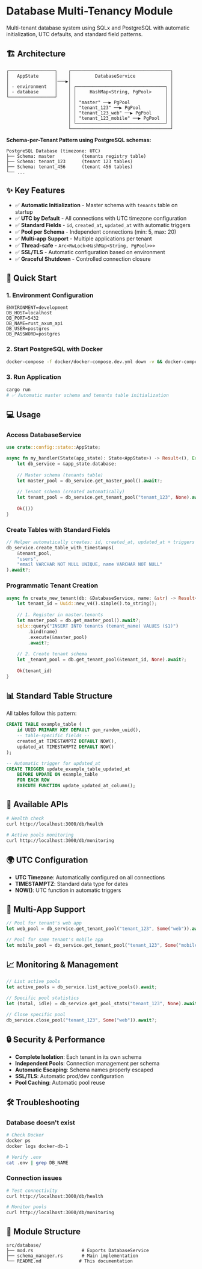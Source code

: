 # Database Multi-Tenancy Module

Multi-tenant database system using SQLx and PostgreSQL with automatic initialization, UTC defaults, and standard field patterns.

## 🏗️ Architecture

```
┌─────────────────┐    ┌─────────────────────────────────────┐
│   AppState      │    │         DatabaseService             │
│                 │───▶│                                     │
│ - environment   │    │ ┌─────────────────────────────────┐ │
│ - database      │    │ │     HashMap<String, PgPool>     │ │
└─────────────────┘    │ │                                 │ │
                       │ │ "master" ──▶ PgPool             │ │
                       │ │ "tenant_123" ──▶ PgPool         │ │
                       │ │ "tenant_123_web" ──▶ PgPool     │ │
                       │ │ "tenant_123_mobile" ──▶ PgPool  │ │
                       │ └─────────────────────────────────┘ │
                       └─────────────────────────────────────┘
```

**Schema-per-Tenant Pattern using PostgreSQL schemas:**

```
PostgreSQL Database (timezone: UTC)
├── Schema: master          (tenants registry table)
├── Schema: tenant_123      (tenant 123 tables)
├── Schema: tenant_456      (tenant 456 tables)
└── ...
```

## ✨ Key Features

- ✅ **Automatic Initialization** - Master schema with `tenants` table on startup
- ✅ **UTC by Default** - All connections with UTC timezone configuration
- ✅ **Standard Fields** - `id`, `created_at`, `updated_at` with automatic triggers
- ✅ **Pool per Schema** - Independent connections (min: 5, max: 20)
- ✅ **Multi-app Support** - Multiple applications per tenant
- ✅ **Thread-safe** - `Arc<RwLock<HashMap<String, PgPool>>>`
- ✅ **SSL/TLS** - Automatic configuration based on environment
- ✅ **Graceful Shutdown** - Controlled connection closure

## 🚀 Quick Start

### 1. Environment Configuration
```env
ENVIRONMENT=development
DB_HOST=localhost
DB_PORT=5432
DB_NAME=rust_axum_api
DB_USER=postgres
DB_PASSWORD=postgres
```

### 2. Start PostgreSQL with Docker
```bash
docker-compose -f docker/docker-compose.dev.yml down -v && docker-compose -f docker/docker-compose.dev.yml up -d && docker-compose -f docker/docker-compose.dev.yml logs db
```

### 3. Run Application
```bash
cargo run
# ✅ Automatic master schema and tenants table initialization
```

## 💻 Usage

### Access DatabaseService
```rust
use crate::config::state::AppState;

async fn my_handler(State(app_state): State<AppState>) -> Result<(), Error> {
    let db_service = &app_state.database;
    
    // Master schema (tenants table)
    let master_pool = db_service.get_master_pool().await?;
    
    // Tenant schema (created automatically)
    let tenant_pool = db_service.get_tenant_pool("tenant_123", None).await?;
    
    Ok(())
}
```

### Create Tables with Standard Fields
```rust
// Helper automatically creates: id, created_at, updated_at + triggers
db_service.create_table_with_timestamps(
    &tenant_pool,
    "users",
    "email VARCHAR NOT NULL UNIQUE, name VARCHAR NOT NULL"
).await?;
```

### Programmatic Tenant Creation
```rust
async fn create_new_tenant(db: &DatabaseService, name: &str) -> Result<String> {
    let tenant_id = Uuid::new_v4().simple().to_string();
    
    // 1. Register in master.tenants
    let master_pool = db.get_master_pool().await?;
    sqlx::query("INSERT INTO tenants (tenant_name) VALUES ($1)")
        .bind(name)
        .execute(&master_pool)
        .await?;
    
    // 2. Create tenant schema
    let _tenant_pool = db.get_tenant_pool(&tenant_id, None).await?;
    
    Ok(tenant_id)
}
```

## 📊 Standard Table Structure

All tables follow this pattern:

```sql
CREATE TABLE example_table (
    id UUID PRIMARY KEY DEFAULT gen_random_uuid(),
    -- table-specific fields --
    created_at TIMESTAMPTZ DEFAULT NOW(),
    updated_at TIMESTAMPTZ DEFAULT NOW()
);

-- Automatic trigger for updated_at
CREATE TRIGGER update_example_table_updated_at
    BEFORE UPDATE ON example_table
    FOR EACH ROW
    EXECUTE FUNCTION update_updated_at_column();
```

## 🔧 Available APIs

```bash
# Health check
curl http://localhost:3000/db/health

# Active pools monitoring
curl http://localhost:3000/db/monitoring
```

## 🌍 UTC Configuration

- **UTC Timezone**: Automatically configured on all connections
- **TIMESTAMPTZ**: Standard data type for dates
- **NOW()**: UTC function in automatic triggers

## 🏢 Multi-App Support

```rust
// Pool for tenant's web app
let web_pool = db_service.get_tenant_pool("tenant_123", Some("web")).await?;

// Pool for same tenant's mobile app
let mobile_pool = db_service.get_tenant_pool("tenant_123", Some("mobile")).await?;
```

## 📈 Monitoring & Management

```rust
// List active pools
let active_pools = db_service.list_active_pools().await;

// Specific pool statistics
let (total, idle) = db_service.get_pool_stats("tenant_123", None).await?;

// Close specific pool
db_service.close_pool("tenant_123", Some("web")).await?;
```

## 🔒 Security & Performance

- **Complete Isolation**: Each tenant in its own schema
- **Independent Pools**: Connection management per schema
- **Automatic Escaping**: Schema names properly escaped
- **SSL/TLS**: Automatic prod/dev configuration
- **Pool Caching**: Automatic pool reuse

## 🛠️ Troubleshooting

### Database doesn't exist
```bash
# Check Docker
docker ps
docker logs docker-db-1

# Verify .env
cat .env | grep DB_NAME
```

### Connection issues
```bash
# Test connectivity
curl http://localhost:3000/db/health

# Monitor pools
curl http://localhost:3000/db/monitoring
```

## 📁 Module Structure

```
src/database/
├── mod.rs                  # Exports DatabaseService
├── schema_manager.rs       # Main implementation
└── README.md              # This documentation
```